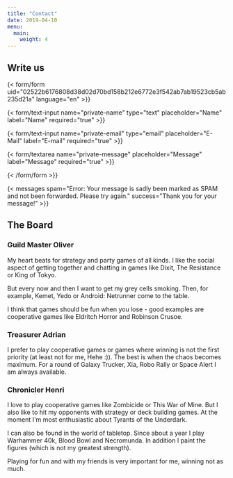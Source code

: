```yaml
---
title: "Contact"
date: 2019-04-10
menu:
  main:
    weight: 4
---
```


## Write us

{< form/form uid="02522b6176808d38d02d70bd158b212e6772e3f542ab7ab19523cb5ab235d21a" language="en" >}}

{< form/text-input name="private-name" type="text" placeholder="Name" label="Name" required="true" >}}

{< form/text-input name="private-email" type="email" placeholder="E-Mail" label="E-mail" required="true" >}}

{< form/textarea name="private-message" placeholder="Message" label="Message" required="true" >}}

{< /form/form >}}

{< messages spam="Error: Your message is sadly been marked as SPAM and not been forwarded. Please try again." success="Thank you for your message!" >}}

## The Board

### Guild Master Oliver

My heart beats for strategy and party games of all kinds. I like the social aspect of getting together and chatting in games like Dixit, The Resistance or King of Tokyo.

But every now and then I want to get my grey cells smoking. Then, for example, Kemet, Yedo or Android: Netrunner come to the table.

I think that games should be fun when you lose - good examples are cooperative games like Eldritch Horror and Robinson Crusoe.

### Treasurer Adrian

I prefer to play cooperative games or games where winning is not the first priority (at least not for me, Hehe :)). The best is when the chaos becomes maximum. For a round of Galaxy Trucker, Xia, Robo Rally or Space Alert I am always available.

### Chronicler Henri
I love to play cooperative games like Zombicide or This War of Mine. But I also like to hit my opponents with strategy or deck building games. At the moment I'm most enthusiastic about Tyrants of the Underdark.

I can also be found in the world of tabletop. Since about a year I play Warhammer 40k, Blood Bowl and Necromunda. In addition I paint the figures (which is not my greatest strength).

Playing for fun and with my friends is very important for me, winning not as much.
